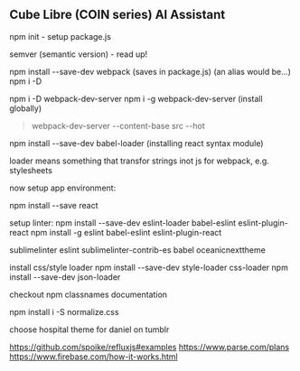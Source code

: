 Cube Libre (COIN series) AI Assistant
-----

npm init - setup package.js

semver (semantic version) - read up!

npm install --save-dev webpack (saves in package.js)
(an alias would be...) npm i -D 

npm i -D webpack-dev-server
npm i -g webpack-dev-server (install globally)

>webpack-dev-server --content-base src --hot

npm install --save-dev babel-loader (installing react syntax module)

loader means something that transfor strings inot js for webpack, e.g. stylesheets

now setup app environment:

npm install --save react

setup linter:
npm install --save-dev eslint-loader babel-eslint eslint-plugin-react
npm install -g eslint babel-eslint eslint-plugin-react

sublimelinter
eslint
sublimelinter-contrib-es
babel
oceanicnexttheme

install css/style loader
npm install --save-dev style-loader css-loader
npm install --save-dev json-loader

checkout npm classnames documentation

npm install i -S normalize.css

choose hospital theme for daniel on tumblr

https://github.com/spoike/refluxjs#examples
https://www.parse.com/plans
https://www.firebase.com/how-it-works.html